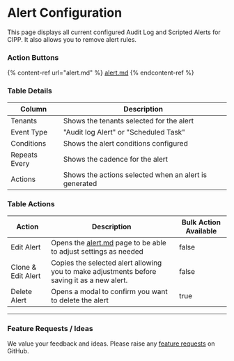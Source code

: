 # Alert Configuration

This page displays all current configured Audit Log and Scripted Alerts for CIPP. It also allows you to remove alert rules.

### Action Buttons

{% content-ref url="alert.md" %}
[alert.md](alert.md)
{% endcontent-ref %}

### Table Details

| Column        | Description                                           |
| ------------- | ----------------------------------------------------- |
| Tenants       | Shows the tenants selected for the alert              |
| Event Type    | "Audit log Alert" or "Scheduled Task"                 |
| Conditions    | Shows the alert conditions configured                 |
| Repeats Every | Shows the cadence for the alert                       |
| Actions       | Shows the actions selected when an alert is generated |

### Table Actions

<table><thead><tr><th>Action</th><th>Description</th><th data-type="checkbox">Bulk Action Available</th></tr></thead><tbody><tr><td>Edit Alert</td><td>Opens the <a data-mention href="alert.md">alert.md</a> page to be able to adjust settings as needed</td><td>false</td></tr><tr><td>Clone &#x26; Edit Alert</td><td>Copies the selected alert allowing you to make adjustments before saving it as a new alert.</td><td>false</td></tr><tr><td>Delete Alert</td><td>Opens a modal to confirm you want to delete the alert</td><td>true</td></tr></tbody></table>

***

### Feature Requests / Ideas

We value your feedback and ideas. Please raise any [feature requests](https://github.com/KelvinTegelaar/CIPP/issues/new?assignees=\&labels=enhancement%2Cno-priority\&projects=\&template=feature.yml\&title=%5BFeature+Request%5D%3A+) on GitHub.
